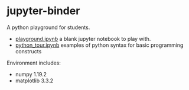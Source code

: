 # jupyter-binder
A python playground for students.

- [playground.ipynb](playground.ipynb) a blank jupyter notebook to play with.
- [python_tour.ipynb](python_tour.ipynb) examples of python syntax for basic programming constructs


Environment includes:

- numpy 1.19.2
- matplotlib 3.3.2
